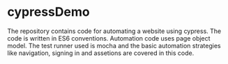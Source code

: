 # cypressDemo

The repository contains code for automating a website using cypress. The code is written in ES6 conventions. Automation code uses page object model. The test runner used is mocha and the basic automation strategies like navigation, signing in and assetions are covered in this code.
